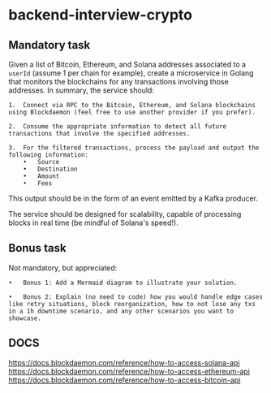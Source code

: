# backend-interview-crypto

## Mandatory task
Given a list of Bitcoin, Ethereum, and Solana addresses associated to a `userId` (assume 1 per chain for example), create a microservice in Golang that monitors the blockchains for any transactions involving those addresses. In summary, the service should:

	1.	Connect via RPC to the Bitcoin, Ethereum, and Solana blockchains using Blockdaemon (feel free to use another provider if you prefer).
 
	2.	Consume the appropriate information to detect all future transactions that involve the specified addresses.
 
	3.	For the filtered transactions, process the payload and output the following information:
		•	Source
		•	Destination
		•	Amount
		•	Fees

This output should be in the form of an event emitted by a Kafka producer.

The service should be designed for scalability, capable of processing blocks in real time (be mindful of Solana's speed!).

## Bonus task 
Not mandatory, but appreciated:

	•	Bonus 1: Add a Mermaid diagram to illustrate your solution.
 
	•	Bonus 2: Explain (no need to code) how you would handle edge cases like retry situations, block reorganization, how to not lose any txs in a 1h downtime scenario, and any other scenarios you want to showcase.

## DOCS
https://docs.blockdaemon.com/reference/how-to-access-solana-api
https://docs.blockdaemon.com/reference/how-to-access-ethereum-api
https://docs.blockdaemon.com/reference/how-to-access-bitcoin-api
